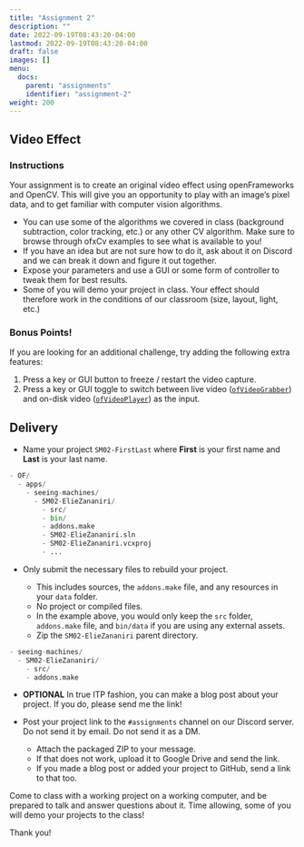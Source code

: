 ```yaml
---
title: "Assignment 2"
description: ""
date: 2022-09-19T08:43:20-04:00
lastmod: 2022-09-19T08:43:20-04:00
draft: false
images: []
menu:
  docs:
    parent: "assignments"
    identifier: "assignment-2"
weight: 200
---
```


## Video Effect

### Instructions

Your assignment is to create an original video effect using openFrameworks and OpenCV. This will give you an opportunity to play with an image’s pixel data, and to get familiar with computer vision algorithms.

* You can use some of the algorithms we covered in class (background subtraction, color tracking, etc.) or any other CV algorithm. Make sure to browse through ofxCv examples to see what is available to you!
* If you have an idea but are not sure how to do it, ask about it on Discord and we can break it down and figure it out together.
* Expose your parameters and use a GUI or some form of controller to tweak them for best results.
* Some of you will demo your project in class. Your effect should therefore work in the conditions of our classroom (size, layout, light, etc.)

### Bonus Points!

If you are looking for an additional challenge, try adding the following extra features:

1. Press a key or GUI button to freeze / restart the video capture.
1. Press a key or GUI toggle to switch between live video ([`ofVideoGrabber`](https://openframeworks.cc/documentation/video/ofVideoGrabber/)) and on-disk video ([`ofVideoPlayer`](https://openframeworks.cc/documentation/video/ofVideoPlayer/)) as the input.

## Delivery

* Name your project `SM02-FirstLast` where **First** is your first name and **Last** is your last name.

```python
- OF/
  - apps/
    - seeing-machines/
      - SM02-ElieZananiri/
        - src/
        - bin/
        - addons.make
        - SM02-ElieZananiri.sln
        - SM02-ElieZananiri.vcxproj
        - ...
```

* Only submit the necessary files to rebuild your project.

  * This includes sources, the `addons.make` file, and any resources in your `data` folder.
  * No project or compiled files.
  * In the example above, you would only keep the `src` folder, `addons.make` file, and `bin/data` if you are using any external assets.
  * Zip the `SM02-ElieZananiri` parent directory.

```python
- seeing-machines/
  - SM02-ElieZananiri/
    - src/
    - addons.make
```

* **OPTIONAL** In true ITP fashion, you can make a blog post about your project. If you do, please send me the link!

* Post your project link to the `#assignments` channel on our Discord server. Do not send it by email. Do not send it as a DM.

  * Attach the packaged ZIP to your message.
  * If that does not work, upload it to Google Drive and send the link.
  * If you made a blog post or added your project to GitHub, send a link to that too.

Come to class with a working project on a working computer, and be prepared to talk and answer questions about it. Time allowing, some of you will demo your projects to the class!

Thank you!
